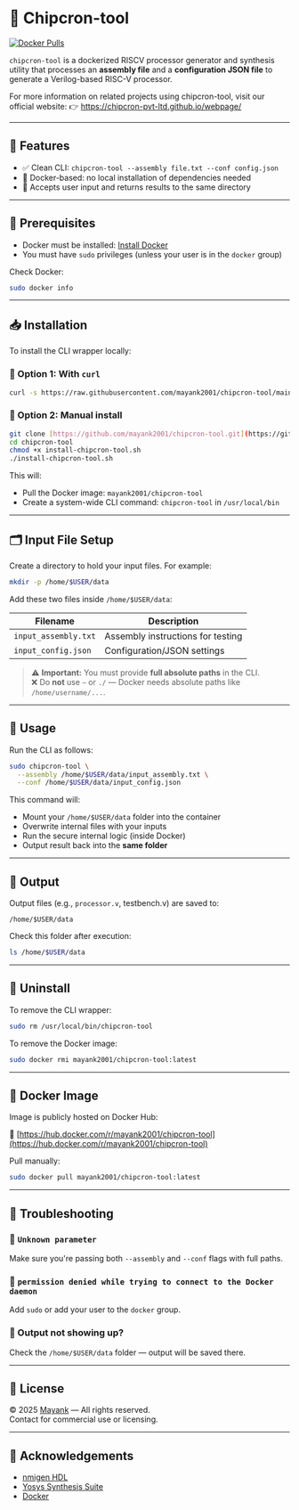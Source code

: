 # 🔧 Chipcron-tool

[![Docker Pulls](https://img.shields.io/docker/pulls/mayank2001/chipcron-tool?style=flat-square)](https://hub.docker.com/r/mayank2001/chipcron-tool)

`chipcron-tool` is a dockerized RISCV processor generator and synthesis utility that processes an **assembly file** and a **configuration JSON file** to generate a Verilog-based RISC-V processor. 

For more information on related projects using chipcron-tool, visit our official website: 👉 https://chipcron-pvt-ltd.github.io/webpage/

---

## 🚀 Features

- ✅ Clean CLI: `chipcron-tool --assembly file.txt --conf config.json`
- 🐳 Docker-based: no local installation of dependencies needed
- 🧶 Accepts user input and returns results to the same directory

---

## 📆 Prerequisites

- Docker must be installed: [Install Docker](https://docs.docker.com/get-docker/)
- You must have `sudo` privileges (unless your user is in the `docker` group)

Check Docker:

```bash
sudo docker info
```

---

## 📥 Installation

To install the CLI wrapper locally:

### 🔧 Option 1: With `curl`

```bash
curl -s https://raw.githubusercontent.com/mayank2001/chipcron-tool/main/install-chipcron-tool.sh | bash
```

### 🔧 Option 2: Manual install

```bash
git clone [https://github.com/mayank2001/chipcron-tool.git](https://github.com/Chipcron-Pvt-Ltd/Chipcron-toolchain.git)
cd chipcron-tool
chmod +x install-chipcron-tool.sh
./install-chipcron-tool.sh
```

This will:

- Pull the Docker image: `mayank2001/chipcron-tool`
- Create a system-wide CLI command: `chipcron-tool` in `/usr/local/bin`

---

## 🗂️ Input File Setup

Create a directory to hold your input files. For example:

```bash
mkdir -p /home/$USER/data
```

Add these two files inside `/home/$USER/data`:

| Filename                 | Description                             |
|--------------------------|-----------------------------------------|
| `input_assembly.txt`     | Assembly instructions for testing       |
| `input_config.json`      | Configuration/JSON settings             |

> ⚠️ **Important:** You must provide **full absolute paths** in the CLI.  
> ❌ Do **not** use `~` or `./` — Docker needs absolute paths like `/home/username/...`.

---

## 🦪 Usage

Run the CLI as follows:

```bash
sudo chipcron-tool \
  --assembly /home/$USER/data/input_assembly.txt \
  --conf /home/$USER/data/input_config.json
```

This command will:

- Mount your `/home/$USER/data` folder into the container
- Overwrite internal files with your inputs
- Run the secure internal logic (inside Docker)
- Output result back into the **same folder**

---

## 📄 Output

Output files (e.g., `processor.v`, testbench.v) are saved to:

```
/home/$USER/data
```

Check this folder after execution:

```bash
ls /home/$USER/data
```

---

## 🩼 Uninstall

To remove the CLI wrapper:

```bash
sudo rm /usr/local/bin/chipcron-tool
```

To remove the Docker image:

```bash
sudo docker rmi mayank2001/chipcron-tool:latest
```

---

## 🐳 Docker Image

Image is publicly hosted on Docker Hub:

🔗 [https://hub.docker.com/r/mayank2001/chipcron-tool](https://hub.docker.com/r/mayank2001/chipcron-tool)

Pull manually:

```bash
sudo docker pull mayank2001/chipcron-tool:latest
```

---

## 🦛 Troubleshooting

### 🔹 `Unknown parameter`
Make sure you're passing both `--assembly` and `--conf` flags with full paths.

### 🔹 `permission denied while trying to connect to the Docker daemon`
Add `sudo` or add your user to the `docker` group.

### 🔹 Output not showing up?
Check the `/home/$USER/data` folder — output will be saved there.

---

## 📄 License

© 2025 [Mayank](https://github.com/mayank2001) — All rights reserved.  
Contact for commercial use or licensing.

---

## 🙌 Acknowledgements

- [nmigen HDL](https://nmigen.info/nmigen/)
- [Yosys Synthesis Suite](https://yosyshq.net/yosys/)
- [Docker](https://www.docker.com)

